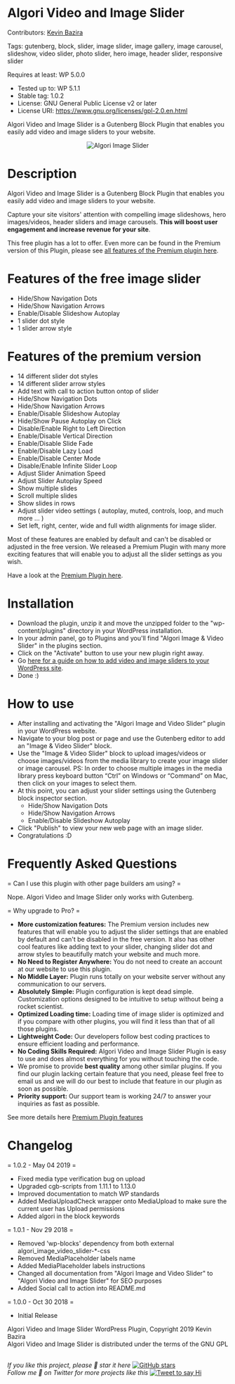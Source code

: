 # Algori Video and Image Slider

Contributors: [Kevin Bazira](http://kevinbazira.com)

Tags: gutenberg, block, slider, image slider, image gallery, image carousel, slideshow, video slider, photo slider, hero image, header slider, responsive slider

Requires at least: WP 5.0.0
* Tested up to: WP 5.1.1
* Stable tag: 1.0.2
* License: GNU General Public License v2 or later
* License URI: https://www.gnu.org/licenses/gpl-2.0.en.html

Algori Video and Image Slider is a Gutenberg Block Plugin that enables you easily add video and image sliders to your website.

<p align="center">
  <img src="http://kevinbazira.com/images/articles/algori-image-and-video-slider-pro-for-wordpress-gutenberg.jpg" alt="Algori Image Slider">
</p>

# Description 

Algori Video and Image Slider is a Gutenberg Block Plugin that enables you easily add video and image sliders to your website. 

Capture your site visitors' attention with compelling image slideshows, hero images/videos, header sliders and image carousels. **This will boost user engagement and increase revenue for your site**.

This free plugin has a lot to offer. Even more can be found in the Premium version of this Plugin, please see [all features of the Premium plugin here](http://www.kevinbazira.com/blog/article/algori-image-and-video-slider-pro-for-wordpress-gutenberg#features).

# Features of the free image slider

* Hide/Show Navigation Dots
* Hide/Show Navigation Arrows
* Enable/Disable Slideshow Autoplay
* 1 slider dot style
* 1 slider arrow style

# Features of the premium version

* 14 different slider dot styles
* 14 different slider arrow styles
* Add text with call to action button ontop of slider
* Hide/Show Navigation Dots
* Hide/Show Navigation Arrows
* Enable/Disable Slideshow Autoplay
* Hide/Show Pause Autoplay on Click
* Disable/Enable Right to Left Direction
* Enable/Disable Vertical Direction
* Enable/Disable Slide Fade
* Enable/Disable Lazy Load
* Enable/Disable Center Mode
* Disable/Enable Infinite Slider Loop
* Adjust Slider Animation Speed
* Adjust Slider Autoplay Speed
* Show multiple slides
* Scroll multiple slides
* Show slides in rows
* Adjust slider video settings ( autoplay, muted, controls, loop, and much more ... )
* Set left, right, center, wide and full width alignments for image slider.

Most of these features are enabled by default and can't be disabled or adjusted in the free version. We released a Premium Plugin with many more exciting features that will enable you to adjust all the slider settings as you wish.

Have a look at the [Premium Plugin here](https://codecanyon.net/item/algori-image-and-video-slider-pro-for-wordpress-gutenberg/22818690).

# Installation

* Download the plugin, unzip it and move the unzipped folder to the "wp-content/plugins" directory in your WordPress installation.
* In your admin panel, go to Plugins and you'll find "Algori Image & Video Slider" in the plugins section.
* Click on the "Activate" button to use your new plugin right away.
* Go [here for a guide on how to add video and image sliders to your WordPress site](http://www.kevinbazira.com/blog/article/algori-image-and-video-slider-pro-for-wordpress-gutenberg#documentation).
* Done :)

# How to use 

* After installing and activating the "Algori Image and Video Slider" plugin in your WordPress website.
* Navigate to your blog post or page and use the Gutenberg editor to add an "Image & Video Slider" block.
* Use the "Image & Video Slider" block to upload images/videos or choose images/videos from the media library to create your image slider or image carousel.
  PS: In order to choose multiple images in the media library press keyboard button “Ctrl” on Windows or “Command” on Mac, then click on your images to select them.
* At this point, you can adjust your slider settings using the Gutenberg block inspector section.
	- Hide/Show Navigation Dots
	- Hide/Show Navigation Arrows
	- Enable/Disable Slideshow Autoplay
* Click "Publish" to view your new web page with an image slider.
* Congratulations :D

# Frequently Asked Questions

= Can I use this plugin with other page builders am using? =

Nope. Algori Video and Image Slider only works with Gutenberg.

= Why upgrade to Pro? =

* **More customization features:** The Premium version includes new features that will enable you to adjust the slider settings that are enabled by default and can't be disabled in the free version. It also has other cool features like adding text to your slider, changing slider dot and arrow styles to beautifully match your website and much more.
* **No Need to Register Anywhere:** You do not need to create an account at our website to use this plugin.
* **No Middle Layer:** Plugin runs totally on your website server without any communication to our servers.
* **Absolutely Simple:** Plugin configuration is kept dead simple. Customization options designed to be intuitive to setup without being a rocket scientist.
* **Optimized Loading time:** Loading time of image slider is optimized and if you compare with other plugins, you will find it less than that of all those plugins.
* **Lightweight Code:** Our developers follow best coding practices to ensure efficient loading and performance.
* **No Coding Skills Required:** Algori Video and Image Slider Plugin is easy to use and does almost everything for you without touching the code.
* We promise to provide **best quality** among other similar plugins. If you find our plugin lacking certain feature that you need, please feel free to email us and we will do our best to include that feature in our plugin as soon as possible.
* **Priority support:** Our support team is working 24/7 to answer your inquiries as fast as possible.

See more details here [Premium Plugin features](http://www.kevinbazira.com/blog/article/algori-image-and-video-slider-pro-for-wordpress-gutenberg)

# Changelog

= 1.0.2 - May 04 2019 =
* Fixed media type verification bug on upload
* Upgraded cgb-scripts from 1.11.1 to 1.13.0
* Improved documentation to match WP standards
* Added MediaUploadCheck wrapper onto MediaUpload to make sure the current user has Upload permissions
* Added algori in the block keywords

= 1.0.1 - Nov 29 2018 =
* Removed 'wp-blocks' dependency from both external algori_image_video_slider-*-css
* Removed MediaPlaceholder labels name
* Added MediaPlaceholder labels instructions
* Changed all documentation from "Algori Image and Video Slider" to "Algori Video and Image Slider" for SEO purposes
* Added Social call to action into README.md

= 1.0.0 - Oct 30 2018 =
* Initial Release

Algori Video and Image Slider WordPress Plugin, Copyright 2019 Kevin Bazira<br/>
Algori Video and Image Slider is distributed under the terms of the GNU GPL<br/><br/>


_If you like this project, please 🌟 star it here_ [![GitHub stars](https://img.shields.io/github/stars/kevinbazira/algori-image-and-video-slider-lite.svg?label=Stars&style=social)](https://github.com/kevinbazira/algori-image-and-video-slider-lite)
<br/>
_Follow me 👋 on Twitter for more projects like this_ [![Tweet to say Hi](https://img.shields.io/twitter/follow/kevinbazira.svg?style=social&label=Tweet%20@kevinbazira)](https://twitter.com/kevinbazira/)


